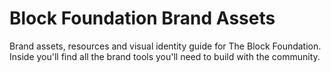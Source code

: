 # Block Foundation Brand Assets

Brand assets, resources and visual identity guide for The Block Foundation. Inside you'll find all the brand tools you'll need to build with the community.
